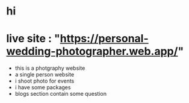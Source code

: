 # hi

# live site : "https://personal-wedding-photographer.web.app/"

- this is a photgraphy website
- a single person website
- i shoot photo for events
- i have some packages
- blogs section contain some question
